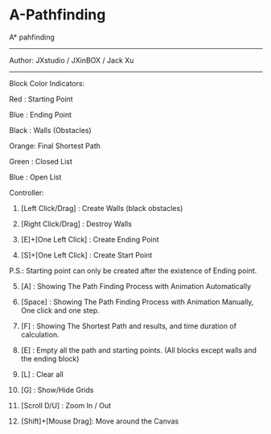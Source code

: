 # A-Pathfinding
A* pahfinding

************************************

Author: JXstudio / JXinBOX / Jack Xu

************************************


Block Color Indicators:

Red   : Starting Point

Blue  : Ending Point

Black : Walls (Obstacles)

Orange: Final Shortest Path

Green : Closed List

Blue  : Open List


Controller:
1. [Left Click/Drag] : Create Walls (black obstacles)

2. [Right Click/Drag] : Destroy Walls 

3. [E]+[One Left Click] : Create Ending Point

4. [S]+[One Left Click] : Create Start Point

P.S.: Starting point can only be created after the existence of Ending point.

5. [A] : Showing The Path Finding Process with Animation Automatically

6. [Space] : Showing The Path Finding Process with Animation Manually, One click and one step.

7. [F] : Showing The Shortest Path and results, and time duration of calculation.

8. [E] : Empty all the path and starting points. (All blocks except walls and the ending block)

9. [L] : Clear all

10. [G] : Show/Hide Grids

11. [Scroll D/U] : Zoom In / Out

12. [Shift]+[Mouse Drag]: Move around the Canvas
